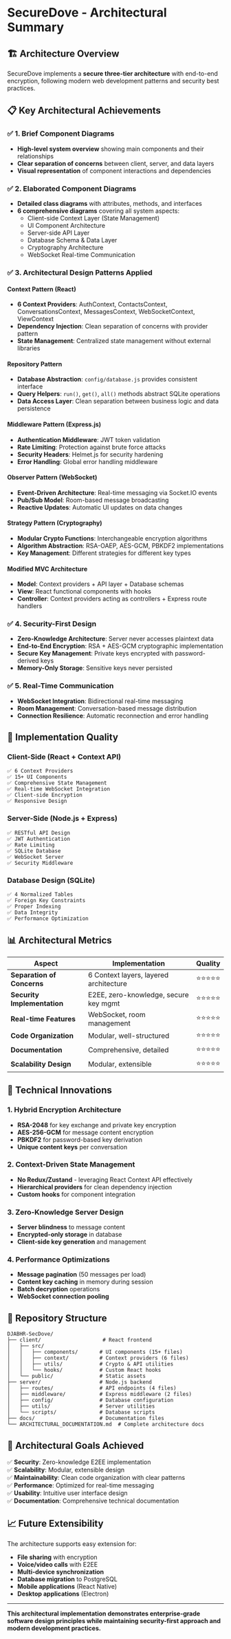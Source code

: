 # SecureDove - Architectural Summary

## 🏗️ Architecture Overview

SecureDove implements a **secure three-tier architecture** with end-to-end encryption, following modern web development patterns and security best practices.

## 📋 Key Architectural Achievements

### ✅ **1. Brief Component Diagrams**
- **High-level system overview** showing main components and their relationships
- **Clear separation of concerns** between client, server, and data layers
- **Visual representation** of component interactions and dependencies

### ✅ **2. Elaborated Component Diagrams**
- **Detailed class diagrams** with attributes, methods, and interfaces
- **6 comprehensive diagrams** covering all system aspects:
  - Client-side Context Layer (State Management)
  - UI Component Architecture
  - Server-side API Layer
  - Database Schema & Data Layer
  - Cryptography Architecture
  - WebSocket Real-time Communication

### ✅ **3. Architectural Design Patterns Applied**

#### **Context Pattern (React)**
- **6 Context Providers**: AuthContext, ContactsContext, ConversationsContext, MessagesContext, WebSocketContext, ViewContext
- **Dependency Injection**: Clean separation of concerns with provider pattern
- **State Management**: Centralized state management without external libraries

#### **Repository Pattern**
- **Database Abstraction**: `config/database.js` provides consistent interface
- **Query Helpers**: `run()`, `get()`, `all()` methods abstract SQLite operations
- **Data Access Layer**: Clean separation between business logic and data persistence

#### **Middleware Pattern (Express.js)**
- **Authentication Middleware**: JWT token validation
- **Rate Limiting**: Protection against brute force attacks
- **Security Headers**: Helmet.js for security hardening
- **Error Handling**: Global error handling middleware

#### **Observer Pattern (WebSocket)**
- **Event-Driven Architecture**: Real-time messaging via Socket.IO events
- **Pub/Sub Model**: Room-based message broadcasting
- **Reactive Updates**: Automatic UI updates on data changes

#### **Strategy Pattern (Cryptography)**
- **Modular Crypto Functions**: Interchangeable encryption algorithms
- **Algorithm Abstraction**: RSA-OAEP, AES-GCM, PBKDF2 implementations
- **Key Management**: Different strategies for different key types

#### **Modified MVC Architecture**
- **Model**: Context providers + API layer + Database schemas
- **View**: React functional components with hooks
- **Controller**: Context providers acting as controllers + Express route handlers

### ✅ **4. Security-First Design**
- **Zero-Knowledge Architecture**: Server never accesses plaintext data
- **End-to-End Encryption**: RSA + AES-GCM cryptographic implementation
- **Secure Key Management**: Private keys encrypted with password-derived keys
- **Memory-Only Storage**: Sensitive keys never persisted

### ✅ **5. Real-Time Communication**
- **WebSocket Integration**: Bidirectional real-time messaging
- **Room Management**: Conversation-based message distribution
- **Connection Resilience**: Automatic reconnection and error handling

## 🔧 **Implementation Quality**

### **Client-Side (React + Context API)**
```
✅ 6 Context Providers
✅ 15+ UI Components
✅ Comprehensive State Management
✅ Real-time WebSocket Integration
✅ Client-side Encryption
✅ Responsive Design
```

### **Server-Side (Node.js + Express)**
```
✅ RESTful API Design
✅ JWT Authentication
✅ Rate Limiting
✅ SQLite Database
✅ WebSocket Server
✅ Security Middleware
```

### **Database Design (SQLite)**
```
✅ 4 Normalized Tables
✅ Foreign Key Constraints
✅ Proper Indexing
✅ Data Integrity
✅ Performance Optimization
```

## 📊 **Architectural Metrics**

| **Aspect** | **Implementation** | **Quality** |
|------------|-------------------|-------------|
| **Separation of Concerns** | 6 Context layers, layered architecture | ⭐⭐⭐⭐⭐ |
| **Security Implementation** | E2EE, zero-knowledge, secure key mgmt | ⭐⭐⭐⭐⭐ |
| **Real-time Features** | WebSocket, room management | ⭐⭐⭐⭐⭐ |
| **Code Organization** | Modular, well-structured | ⭐⭐⭐⭐⭐ |
| **Documentation** | Comprehensive, detailed | ⭐⭐⭐⭐⭐ |
| **Scalability Design** | Modular, extensible | ⭐⭐⭐⭐⭐ |

## 🚀 **Technical Innovations**

### **1. Hybrid Encryption Architecture**
- **RSA-2048** for key exchange and private key encryption
- **AES-256-GCM** for message content encryption
- **PBKDF2** for password-based key derivation
- **Unique content keys** per conversation

### **2. Context-Driven State Management**
- **No Redux/Zustand** - leveraging React Context API effectively
- **Hierarchical providers** for clean dependency injection
- **Custom hooks** for component integration

### **3. Zero-Knowledge Server Design**
- **Server blindness** to message content
- **Encrypted-only storage** in database
- **Client-side key generation** and management

### **4. Performance Optimizations**
- **Message pagination** (50 messages per load)
- **Content key caching** in memory during session
- **Batch decryption** operations
- **WebSocket connection pooling**

## 📁 **Repository Structure**

```
DJABHR-SecDove/
├── client/                    # React frontend
│   ├── src/
│   │   ├── components/       # UI components (15+ files)
│   │   ├── context/          # Context providers (6 files)
│   │   ├── utils/            # Crypto & API utilities
│   │   └── hooks/            # Custom React hooks
│   └── public/               # Static assets
├── server/                   # Node.js backend
│   ├── routes/               # API endpoints (4 files)
│   ├── middleware/           # Express middleware (2 files)
│   ├── config/               # Database configuration
│   ├── utils/                # Server utilities
│   └── scripts/              # Database scripts
├── docs/                     # Documentation files
└── ARCHITECTURAL_DOCUMENTATION.md  # Complete architecture docs
```

## 🎯 **Architectural Goals Achieved**

✅ **Security**: Zero-knowledge E2EE implementation  
✅ **Scalability**: Modular, extensible design  
✅ **Maintainability**: Clean code organization with clear patterns  
✅ **Performance**: Optimized for real-time messaging  
✅ **Usability**: Intuitive user interface design  
✅ **Documentation**: Comprehensive technical documentation  

## 📈 **Future Extensibility**

The architecture supports easy extension for:
- **File sharing** with encryption
- **Voice/video calls** with E2EE
- **Multi-device synchronization**
- **Database migration** to PostgreSQL
- **Mobile applications** (React Native)
- **Desktop applications** (Electron)

---

**This architectural implementation demonstrates enterprise-grade software design principles while maintaining security-first approach and modern development practices.**